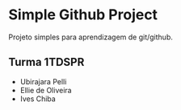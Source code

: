 # Simple Github Project

Projeto simples para aprendizagem de git/github.

## Turma 1TDSPR

+ Ubirajara Pelli
+ Ellie de Oliveira
+ Ives Chiba